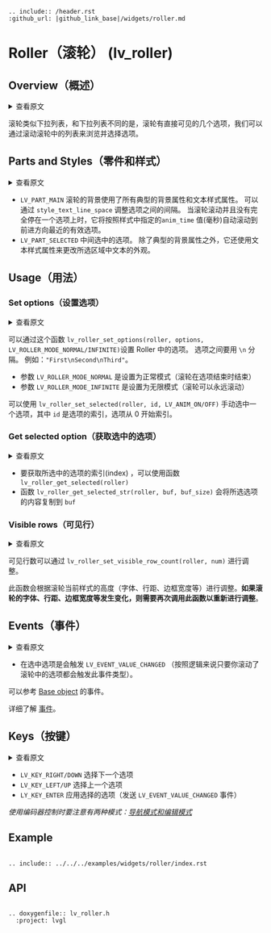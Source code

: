 ```eval_rst
.. include:: /header.rst 
:github_url: |github_link_base|/widgets/roller.md
```
# Roller（滚轮） (lv_roller)

## Overview（概述）

<details>
<summary>查看原文</summary>
<p>

Roller allows you to simply select one option from a list by scrolling. 

</p>
</details>

滚轮类似下拉列表，和下拉列表不同的是，滚轮有直接可见的几个选项，我们可以通过滚动滚轮中的列表来浏览并选择选项。

## Parts and Styles（零件和样式）

<details>
<summary>查看原文</summary>
<p>

- `LV_PART_MAIN` The background of the roller uses all the typical background properties and text style properties. `style_text_line_space` adjusts the space between the options. 
When the Roller is scrolled and doesn't stop exactly on an option it will scroll to the nearest valid option automatically in `anim_time` milliseconds as specified in the style.
- `LV_PART_SELECTED` The selected option in the middle. Besides the typical background properties it uses the text style properties to change the appearance of the text in the selected area.

</p>
</details>

- `LV_PART_MAIN` 滚轮的背景使用了所有典型的背景属性和文本样式属性。 可以通过 `style_text_line_space` 调整选项之间的间隔。
当滚轮滚动并且没有完全停在一个选项上时，它将按照样式中指定的`anim_time` 值(毫秒)自动滚动到前进方向最近的有效选项。
- `LV_PART_SELECTED` 中间选中的选项。 除了典型的背景属性之外，它还使用文本样式属性来更改所选区域中文本的外观。

## Usage（用法）

### Set options（设置选项）

<details>
<summary>查看原文</summary>
<p>

Options are passed to the Roller as a string with `lv_roller_set_options(roller, options, LV_ROLLER_MODE_NORMAL/INFINITE)`. The options should be separated by `\n`. For example: `"First\nSecond\nThird"`.

`LV_ROLLER_MODE_INFINITE` makes the roller circular.

You can select an option manually with `lv_roller_set_selected(roller, id, LV_ANIM_ON/OFF)`, where *id* is the index of an option.

</p>
</details>

可以通过这个函数 `lv_roller_set_options(roller, options, LV_ROLLER_MODE_NORMAL/INFINITE)`设置 Roller 中的选项。 选项之间要用 `\n` 分隔。 例如：`"First\nSecond\nThird"`。

- 参数 `LV_ROLLER_MODE_NORMAL` 是设置为正常模式（滚轮在选项结束时结束）
- 参数 `LV_ROLLER_MODE_INFINITE` 是设置为无限模式（滚轮可以永远滚动）

可以使用 `lv_roller_set_selected(roller, id, LV_ANIM_ON/OFF)` 手动选中一个选项，其中 `id` 是选项的索引，选项从 0 开始索引。

### Get selected option（获取选中的选项）

<details>
<summary>查看原文</summary>
<p>

The get the *index* of the currently selected option use `lv_roller_get_selected(roller)`.

`lv_roller_get_selected_str(roller, buf, buf_size)` will copy the name of the selected option to `buf`.

</p>
</details>

- 要获取所选中的选项的索引(index) ，可以使用函数 `lv_roller_get_selected(roller)`
- 函数 `lv_roller_get_selected_str(roller, buf, buf_size)` 会将所选选项的内容复制到 `buf`

### Visible rows（可见行）

<details>
<summary>查看原文</summary>
<p>

The number of visible rows can be adjusted with `lv_roller_set_visible_row_count(roller, num)`.

This function calculates the height with the current style. If the font, line space, border width, etc of the roller changes this function needs to be called again. 

</p>
</details>

可见行数可以通过 `lv_roller_set_visible_row_count(roller, num)` 进行调整。

此函数会根据滚轮当前样式的高度（字体、行距、边框宽度等）进行调整。**如果滚轮的字体、行距、边框宽度等发生变化，则需要再次调用此函数以重新进行调整**。

## Events（事件）

<details>
<summary>查看原文</summary>
<p>

- `LV_EVENT_VALUE_CHANGED` Sent when a new option is selected.

See the events of the [Base object](/widgets/obj) too.

Learn more about [Events](/overview/event).

</p>
</details>

- 在选中选项是会触发 `LV_EVENT_VALUE_CHANGED` （按照逻辑来说只要你滚动了滚轮中的选项都会触发此事件类型）。

可以参考 [Base object](/widgets/obj) 的事件。

详细了解 [事件](/overview/event)。

## Keys（按键）

<details>
<summary>查看原文</summary>
<p>

- `LV_KEY_RIGHT/DOWN` Select the next option
- `LV_KEY_LEFT/UP` Select the previous option
- `LY_KEY_ENTER` Apply the selected option (Send `LV_EVENT_VALUE_CHANGED` event) 

</p>
</details>

- `LV_KEY_RIGHT/DOWN` 选择下一个选项
- `LV_KEY_LEFT/UP` 选择上一个选项
- `LY_KEY_ENTER` 应用选择的选项（发送 `LV_EVENT_VALUE_CHANGED` 事件）

*使用编码器控制时要注意有两种模式：[导航模式和编辑模式](https://www.bilibili.com/video/BV1Ya411r7K2?p=19)*

## Example

```eval_rst

.. include:: ../../../examples/widgets/roller/index.rst

```

## API 

```eval_rst

.. doxygenfile:: lv_roller.h
  :project: lvgl
        
```

